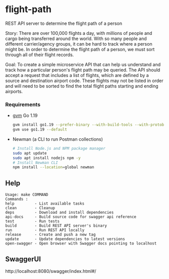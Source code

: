 # flight-path
REST API server to determine the flight path of a person

Story: There are over 100,000 flights a day, with millions of people and cargo being transferred around the world. 
With so many people and different carrier/agency groups, it can be hard to track where a person might be. 
In order to determine the flight path of a person, we must sort through all of their flight records.

Goal: To create a simple microservice API that can help us understand and track how a particular person's flight path 
may be queried. The API should accept a request that includes a list of flights, which are defined by a source and 
destination airport code. These flights may not be listed in order and will need to be sorted to find the total 
flight paths starting and ending airports.

### Requirements

- [gvm](https://github.com/moovweb/gvm) Go 1.19
    ```bash
    gvm install go1.19 --prefer-binary --with-build-tools --with-protobuf
    gvm use go1.19 --default
    ```
- Newman (a CLI to run Postman collections)
  ```bash
  # Install Node.js and NPM package manager
  sudo apt update
  sudo apt install nodejs npm -y
  # Install Newman CLI
  npm install --location=global newman
  ```

## Help

```text
Usage: make COMMAND
Commands :
help         - List available tasks
clean        - Cleanup
deps         - Download and install dependencies
api-docs     - Build source code for swagger api reference
test         - Run tests
build        - Build REST API server's binary
run          - Run REST API locally
release      - Create and push a new tag
update       - Update dependencies to latest versions
open-swagger - Open browser with Swagger docs pointing to localhost
```

## SwaggerUI
http://localhost:8080/swagger/index.html#/
